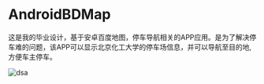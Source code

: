 # AndroidBDMap
这是我的毕业设计，基于安卓百度地图，停车导航相关的APP应用。是为了解决停车难的问题，该APP可以显示北京化工大学的停车场信息，并可以导航至目的地,方便车主停车。

![dsa](http://img.blog.csdn.net/20160601173410875)
